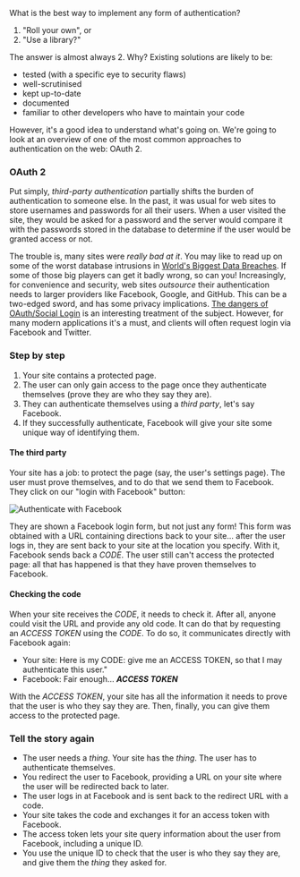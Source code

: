 What is the best way to implement any form of authentication?

 1. "Roll your own", or
 2. "Use a library?"

The answer is almost always 2. Why? Existing solutions are likely to be:

 - tested (with a specific eye to security flaws)
 - well-scrutinised
 - kept up-to-date
 - documented
 - familiar to other developers who have to maintain your code

However, it's a good idea to understand what's going on. We're going to look at an overview of one of the most common approaches to authentication on the web: OAuth 2.


### OAuth 2

Put simply, _third-party authentication_ partially shifts the burden of authentication to someone else. In the past, it was usual for web sites to store usernames and passwords for all their users. When a user visited the site, they would be asked for a password and the server would compare it with the passwords stored in the database to determine if the user would be granted access or not.

The trouble is, many sites were _really bad at it_. You may like to read up on some of the worst database intrusions in [World's Biggest Data Breaches](http://www.informationisbeautiful.net/visualizations/worlds-biggest-data-breaches-hacks/). If some of those big players can get it badly wrong, so can you! Increasingly, for convenience and security, web sites _outsource_ their authentication needs to larger providers like Facebook, Google, and GitHub. This can be a two-edged sword, and has some privacy implications. [The dangers of OAuth/Social Login](https://mortoray.com/2014/02/21/the-dangers-of-oauthsocial-login/) is an interesting treatment of the subject. However, for many modern applications it's a must, and clients will often request login via Facebook and Twitter.


### Step by step

 1. Your site contains a protected page.
 2. The user can only gain access to the page once they authenticate themselves (prove they are who they say they are).
 3. They can authenticate themselves using a _third party_, let's say Facebook.
 4. If they successfully authenticate, Facebook will give your site some unique way of identifying them.


#### The third party

Your site has a job: to protect the page (say, the user's settings page). The user must prove themselves, and to do that we send them to Facebook. They click on our "login with Facebook" button:

![Authenticate with Facebook](https://raw.githubusercontent.com/dev-academy-programme/concepts/master/security/facebook.png)

They are shown a Facebook login form, but not just any form! This form was obtained with a URL containing directions back to your site... after the user logs in, they are sent back to your site at the location you specify. With it, Facebook sends back a _CODE_. The user still can't access the protected page: all that has happened is that they have proven themselves to Facebook.


#### Checking the code

When your site receives the _CODE_, it needs to check it. After all, anyone could visit the URL and provide any old code. It can do that by requesting an _ACCESS TOKEN_ using the _CODE_. To do so, it communicates directly with Facebook again:

 - Your site: Here is my CODE: give me an ACCESS TOKEN, so that I may authenticate this user."
 - Facebook: Fair enough... ***ACCESS TOKEN***

With the _ACCESS TOKEN_, your site has all the information it needs to prove that the user is who they say they are. Then, finally, you can give them access to the protected page.


### Tell the story again

 - The user needs a _thing_. Your site has the _thing_. The user has to authenticate themselves.
 - You redirect the user to Facebook, providing a URL on your site where the user will be redirected back to later.
 - The user logs in at Facebook and is sent back to the redirect URL with a code.
 - Your site takes the code and exchanges it for an access token with Facebook.
 - The access token lets your site query information about the user from Facebook, including a unique ID.
 - You use the unique ID to check that the user is who they say they are, and give them the _thing_ they asked for.
